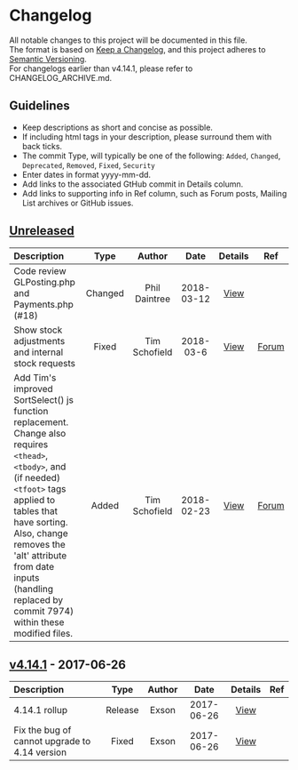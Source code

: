 # Changelog
All notable changes to this project will be documented in this file.  
The format is based on [Keep a Changelog], and this project adheres to [Semantic Versioning].  
For changelogs earlier than v4.14.1, please refer to CHANGELOG_ARCHIVE.md.

## Guidelines
- Keep descriptions as short and concise as possible.  
- If including html tags in your description, please surround them with back ticks.  
- The commit Type, will typically be one of the following: `Added`, `Changed`, `Deprecated`, `Removed`, `Fixed`, `Security`  
- Enter dates in format yyyy-mm-dd.  
- Add links to the associated GtHub commit in Details column.  
- Add links to supporting info in Ref column, such as Forum posts, Mailing List archives or GitHub issues.  

## [Unreleased]

| Description | Type | Author | Date | Details | Ref |
|:------------|:----:|:------:|:----:|:-------:|:---:|
| Code review GLPosting.php and Payments.php (#18) | Changed | Phil Daintree | 2018-03-12 | [View](http://github.com/webERP-team/webERP/commit/602a584) | |
| Show stock adjustments and internal stock requests | Fixed | Tim Schofield | 2018-03-6 | [View](http://github.com/webERP-team/webERP/commit/d070554) | [Forum](http://www.weberp.org/forum/showthread.php?tid=8111) |
| Add Tim's improved SortSelect() js function replacement. Change also requires `<thead>`, `<tbody>`, and (if needed) `<tfoot>` tags applied to tables that have sorting. Also, change removes the 'alt' attribute from date inputs (handling replaced by commit 7974) within these modified files. | Added | Tim Schofield | 2018-02-23 | [View](http://github.com/webERP-team/webERP/commit/cda9637) | [Forum](http://www.weberp.org/forum/showthread.php?tid=7918) |

## [v4.14.1] - 2017-06-26

| Description | Type | Author | Date | Details | Ref |
|:------------|:----:|:------:|:----:|:-------:|:---:|
| 4.14.1 rollup | Release | Exson | 2017-06-26 | [View](http://github.com/webERP-team/webERP/commit/5423276) | |
| Fix the bug of cannot upgrade to 4.14 version | Fixed | Exson | 2017-06-26 | [View](http://github.com/webERP-team/webERP/commit/8735f8d) | |





[Unreleased]: https://github.com/webERP-team/webERP/compare/5423276...HEAD
[v4.14.1]: https://github.com/webERP-team/webERP/compare/cf87deb...5423276

[Semantic Versioning]: http://semver.org/spec/v2.0.0.html
[Keep a Changelog]: http://keepachangelog.com/en/1.0.0/


